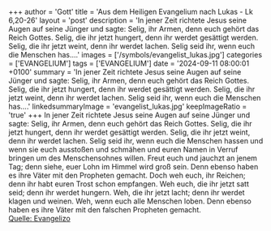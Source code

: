 +++
author = 'Gott'
title = 'Aus dem Heiligen Evangelium nach Lukas - Lk 6,20-26'
layout = 'post'
description = 'In jener Zeit richtete Jesus seine Augen auf seine Jünger und sagte: Selig, ihr Armen, denn euch gehört das Reich Gottes. Selig, die ihr jetzt hungert, denn ihr werdet gesättigt werden. Selig, die ihr jetzt weint, denn ihr werdet lachen. Selig seid ihr, wenn euch die Menschen has....'
images = ['/symbols/evangelist_lukas.jpg']
categories = ['EVANGELIUM']
tags = ['EVANGELIUM']
date = '2024-09-11 08:00:01 +0100'
summary = 'In jener Zeit richtete Jesus seine Augen auf seine Jünger und sagte: Selig, ihr Armen, denn euch gehört das Reich Gottes. Selig, die ihr jetzt hungert, denn ihr werdet gesättigt werden. Selig, die ihr jetzt weint, denn ihr werdet lachen. Selig seid ihr, wenn euch die Menschen has....'
linkedsummaryImage = 'evangelist_lukas.jpg'
keepImageRatio = 'true'
+++
In jener Zeit richtete Jesus seine Augen auf seine Jünger und sagte: Selig, ihr Armen, denn euch gehört das Reich Gottes.
Selig, die ihr jetzt hungert, denn ihr werdet gesättigt werden. Selig, die ihr jetzt weint, denn ihr werdet lachen.
Selig seid ihr, wenn euch die Menschen hassen und wenn sie euch ausstoßen und schmähen und euren Namen in Verruf bringen um des Menschensohnes willen.<!--more-->
Freut euch und jauchzt an jenem Tag; denn siehe, euer Lohn im Himmel wird groß sein. Denn ebenso haben es ihre Väter mit den Propheten gemacht.
Doch weh euch, ihr Reichen; denn ihr habt euren Trost schon empfangen.
Weh euch, die ihr jetzt satt seid; denn ihr werdet hungern. Weh, die ihr jetzt lacht; denn ihr werdet klagen und weinen.
Weh, wenn euch alle Menschen loben. Denn ebenso haben es ihre Väter mit den falschen Propheten gemacht.<br> [Quelle: Evangelizo](https://evangeliumtagfuertag.org/DE/gospel)